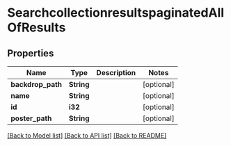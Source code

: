 # SearchcollectionresultspaginatedAllOfResults

## Properties

Name | Type | Description | Notes
------------ | ------------- | ------------- | -------------
**backdrop_path** | **String** |  | [optional]
**name** | **String** |  | [optional] 
**id** | **i32** |  | [optional] 
**poster_path** | **String** |  | [optional]

[[Back to Model list]](../README.md#documentation-for-models) [[Back to API list]](../README.md#documentation-for-api-endpoints) [[Back to README]](../README.md)

